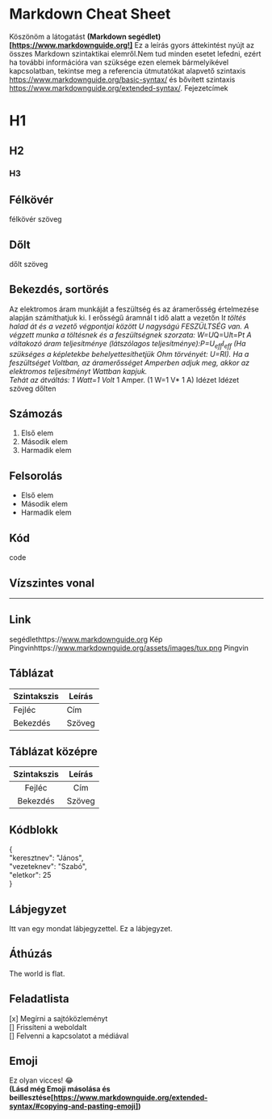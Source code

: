 # Markdown Cheat Sheet
Köszönöm a látogatást __(Markdown segédlet) [https://www.markdownguide.org!]__ 
Ez a leírás gyors áttekintést nyújt az összes Markdown szintaktikai elemről.Nem tud minden esetet lefedni, ezért ha további információra van szüksége ezen elemek bármelyikével kapcsolatban, tekintse meg a referencia útmutatókat alapvető szintaxis https://www.markdownguide.org/basic-syntax/ és bővített szintaxis https://www.markdownguide.org/extended-syntax/.
Fejezetcímek  
# H1  
## H2  
### H3  
## Félkövér
 félkövér szöveg   

## Dőlt  

dőlt szöveg
## Bekezdés, sortörés
Az elektromos áram munkáját a feszültség és az áramerősség értelmezése alapján számíthatjuk ki.
I erősségű áramnál t idő alatt a vezetőn I*t töltés halad át és a vezető végpontjai között U nagyságú FESZÜLTSÉG van. A végzett munka a töltésnek és a feszültségnek szorzata: W=U*Q=U*I*t=P*t
A váltakozó áram teljesítménye (látszólagos teljesítménye):P=U<sub>eff</sub>*I<sub>eff</sub> (Ha szükséges a képletekbe behelyettesíthetjük Ohm törvényét: U=R*I). Ha a feszültséget Voltban, az áramerősséget Amperben adjuk meg, akkor az elektromos teljesítményt Wattban kapjuk.  
Tehát az átváltás: 1 Watt=1 Volt* 1 Amper. (1 W=1 V* 1 A)
Idézet
Idézet szöveg dőlten
## Számozás
1. Első elem
2. Második elem
3. Harmadik elem
## Felsorolás
+ Első elem
+ Második elem
+ Harmadik elem
## Kód
code
## Vízszintes vonal
-----
## Link
segédlethttps://www.markdownguide.org 
Kép
Pingvinhttps://www.markdownguide.org/assets/images/tux.png Pingvin
## Táblázat
| Szintakszis | Leírás |
|------|-------|
| Fejléc | Cím |
| Bekezdés | Szöveg |

## Táblázat középre
| Szintakszis | Leírás |
|:------:|:------:|
|Fejléc | Cím |
| Bekezdés | Szöveg |

## Kódblokk  
{   
  "keresztnev": "János",  
  "vezeteknev": "Szabó",  
  "eletkor": 25  
}

## Lábjegyzet
Itt van egy mondat lábjegyzettel.
Ez a lábjegyzet.
## Áthúzás
The world is flat.
## Feladatlista
[x] Megírni a sajtóközleményt  
[] Frissíteni a weboldalt  
[] Felvenni a kapcsolatot a médiával
## Emoji
  Ez olyan vicces! :joy:  
__(Lásd még Emoji másolása és beillesztése[https://www.markdownguide.org/extended-syntax/#copying-and-pasting-emoji])__